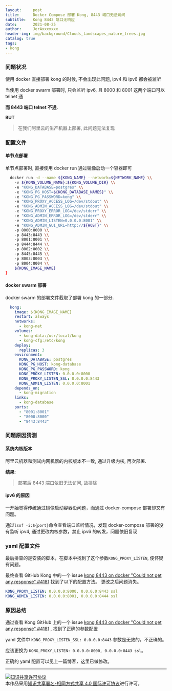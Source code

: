 ```yaml
---
layout:     post
title:      Docker Compose 部署 Kong, 8443 端口无法访问
subtitle:   Kong 8443 端口无响应
date:       2021-08-25
author:     JerAxxxxxxx
header-img: img/background/Clouds_landscapes_nature_trees.jpg
catalog: true
tags:
- kong
---
```




### 问题状况

使用 docker 直接部署 kong 的时候, 不会出现此问题, ipv4 和 ipv6 都会被监听

当使用 docker swarm 部署时, 只会监听 ipv6, 且 8000 和 8001 这两个端口可以 telnet 通

**而 8443 端口 telnet 不通.**

**BUT**

> 在我们阿里云的生产机器上部署, 此问题无法复现

### 配置文件

#### 单节点部署

单节点部署时, 直接使用 docker run 通过镜像启动一个容器即可

```bash
  docker run -d --name ${KONG_NAME} --network=${NETWORK_NAME} \\
    -v ${KONG_VOLUME_NAME}:${KONG_VOLUME_DIR} \\
    -e "KONG_DATABASE=postgres" \\
    -e "KONG_PG_HOST=${KONG_DATABASE_NAMES}" \\
    -e "KONG_PG_PASSWORD=kong" \\
    -e "KONG_PROXY_ACCESS_LOG=/dev/stdout" \\
    -e "KONG_ADMIN_ACCESS_LOG=/dev/stdout" \\
    -e "KONG_PROXY_ERROR_LOG=/dev/stderr" \\
    -e "KONG_ADMIN_ERROR_LOG=/dev/stderr" \\
    -e "KONG_ADMIN_LISTEN=0.0.0.0:8001" \\
    -e "KONG_ADMIN_GUI_URL=http://${HOST}" \\
    -p 8000:8000 \\
    -p 8443:8443 \\
    -p 8001:8001 \\
    -p 8444:8444 \\
    -p 8002:8002 \\
    -p 8445:8445 \\
    -p 8003:8003 \\
    -p 8004:8004 \\
    ${KONG_IMAGE_NAME}
}
```

#### docker swarm 部署

docker swarm 的部署文件截取了部署 kong 的一部分.

```yaml
  kong:
    image: ${KONG_IMAGE_NAME}
    restart: always
    networks:
      - kong-net
    volumes:
      - kong-data:/usr/local/kong
      - kong-cfg:/etc/kong
    deploy:
      replicas: 3
    environment:
      KONG_DATABASE: postgres
      KONG_PG_HOST: kong-database
      KONG_PG_PASSWORD: kong
      KONG_PROXY_LISTEN: 0.0.0.0:8000
      KONG_PROXY_LISTEN_SSL: 0.0.0.0:8443
      KONG_ADMIN_LISTEN: 0.0.0.0:8001
    depends_on:
      - kong-migration
    links:
      - kong-database
    ports:
      - "8001:8001"
      - "8000:8000"
      - "8443:8443"
```

### 问题原因猜测

#### 系统内核版本

阿里云机器和测试内网机器的内核版本不一致, 通过升级内核, 再次部署.

**结果:**

> 部署后 8443 端口依旧无法访问, 故排除

#### ipv6 的原因

一开始觉得传统通过镜像启动容器没问题，而通过 docker-compose 部署却又有问题。

通过`lsof -i:${port}`命令查看端口监听情况，发现 docker-compose 部署的没有监听 ipv4, 通过更改内核参数，禁止 ipv6 的转发，问题依旧复现


### yaml 配置文件

最后排查的是安装的脚本，在脚本中找到了这个参数`KONG_PROXY_LISTEN`, 便怀疑有问题。

最终查看 GitHub Kong 中的一个 issue [kong 8443 on docker "Could not get any response" #4181](https://github.com/Kong/kong/issues/4181) 找到了以下的配置方法。
更改之后问题消失。

```yaml
KONG_PROXY_LISTEN: 0.0.0.0:8000, 0.0.0.0:8443 ssl
KONG_ADMIN_LISTEN: 0.0.0.0:8001, 0.0.0.0:8444 ssl
```

### 原因总结

通过查看 Kong GitHub 上的一个 issue [kong 8443 on docker "Could not get any response" #4181](https://github.com/Kong/kong/issues/4181) , 找到了正确的参数配置

yaml 文件中 `KONG_PROXY_LISTEN_SSL: 0.0.0.0:8443` 参数是无效的，不正确的。

应该更换为 `KONG_PROXY_LISTEN: 0.0.0.0:8000, 0.0.0.0:8443 ssl`。

正确的 yaml 配置可以见上一篇博客，这里已做修改。


----

<a rel="license" href="http://creativecommons.org/licenses/by-sa/4.0/"><img alt="知识共享许可协议" style="border-width:0" src="https://i.creativecommons.org/l/by-sa/4.0/88x31.png" /></a><br />本作品采用<a rel="license" href="http://creativecommons.org/licenses/by-sa/4.0/">知识共享署名-相同方式共享 4.0 国际许可协议</a>进行许可。

